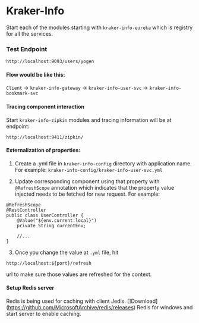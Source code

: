 # Kraker-Info

Start each of the modules starting with `kraker-info-eureka` which is registry for all the services.

### Test Endpoint

```$xslt
http://localhost:9093/users/yogen
```
#### Flow would be like this:

`Client` -> `kraker-info-gateway` -> `kraker-info-user-svc` -> `kraker-info-bookmark-svc`

#### Tracing component interaction

Start `kraker-info-zipkin` modules and tracing information will be at endpoint:

```
http://localhost:9411/zipkin/
```

#### Externalization of properties:
1. Create a .yml file in `kraker-info-config` directory with application name.
For example: `kraker-info-config/kraker-info-user-svc.yml`

2. Update corresponding component using that property with `@RefreshScope` annotation which indicates that the property value injected needs to be fetched for new request.
For example:

```
@RefreshScope
@RestController
public class UserController {
    @Value("${env.current:local}")
    private String currentEnv;
    
    //...
}
```

3. Once you change the value at `.yml` file, hit 

```$xslt
http://localhost:${port}/refresh
```
url to make sure those values are refreshed for the context.


#### Setup Redis server

Redis is being used for caching with client Jedis. []Download](https://github.com/MicrosoftArchive/redis/releases) Redis for windows and start server to enable caching.